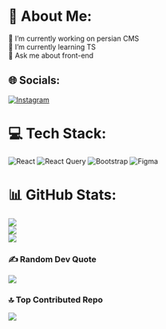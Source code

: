 # 💫 About Me:
🔭 I’m currently working on persian CMS<br>🌱 I’m currently learning TS<br>💬 Ask me about front-end


## 🌐 Socials:
[![Instagram](https://img.shields.io/badge/Instagram-%23E4405F.svg?logo=Instagram&logoColor=white)](https://instagram.com/aliafshaniiii) 

# 💻 Tech Stack:
![React](https://img.shields.io/badge/react-%2320232a.svg?style=flat&logo=react&logoColor=%2361DAFB) ![React Query](https://img.shields.io/badge/-React%20Query-FF4154?style=flat&logo=react%20query&logoColor=white) ![Bootstrap](https://img.shields.io/badge/bootstrap-%238511FA.svg?style=flat&logo=bootstrap&logoColor=white) ![Figma](https://img.shields.io/badge/figma-%23F24E1E.svg?style=flat&logo=figma&logoColor=white)
# 📊 GitHub Stats:
![](https://github-readme-stats.vercel.app/api?username=aliafshani&theme=cobalt&hide_border=false&include_all_commits=true&count_private=true)<br/>
![](https://github-readme-streak-stats.herokuapp.com/?user=aliafshani&theme=cobalt&hide_border=false)<br/>
![](https://github-readme-stats.vercel.app/api/top-langs/?username=aliafshani&theme=cobalt&hide_border=false&include_all_commits=true&count_private=true&layout=compact)

### ✍️ Random Dev Quote
![](https://quotes-github-readme.vercel.app/api?type=horizontal&theme=gruvbox)

### 🔝 Top Contributed Repo
![](https://github-contributor-stats.vercel.app/api?username=aliafshani&limit=5&theme=dracula&combine_all_yearly_contributions=true)
